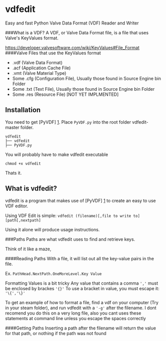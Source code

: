 vdfedit
==

Easy and fast Python Valve Data Format (VDF) Reader and Writer

###What is a VDF?
A VDF, or Valve Data Format file, is a file that uses Valve's KeyValues format.

https://developer.valvesoftware.com/wiki/KeyValues#File_Format
####Valve Files that use the KeyValues format
* .vdf (Valve Data Format)
* .acf (Application Cache File)
* .vmt (Valve Material Type)
* Some .cfg (Configuration File), Usually those found in Source Engine bin Folder
* Some .txt (Text File), Usually those found in Source Engine bin Folder
* Some .res (Resource File) [NOT YET IMPLMENTED]

Installation
--
You need to get [PyVDF] [1]. Place `PyVDF.py` into the root folder vdfedit-master folder.
```
vdfedit
├── vdfedit
├── PyVDF.py
```
You will probably have to make vdfedit executable
```
chmod +x vdfedit
```
Thats it.

What is vdfedit?
--
vdfedit is a program that makes use of [PyVDF] [1] to create an easy to use VDF editor.


Using VDF Edit is simple:
`vdfedit (filename)[,file to write to] [path[,nextpath]`

Using it alone will produce usage instructions.

###Paths
Paths are what vdfedit uses to find and retrieve keys.

Think of it like a maze,


####Reading Paths
With a file, it will list out all the key-value pairs in the file.

Ex. `PathHead.NextPath.OneMoreLevel.Key Value`

Formatting Values is a bit tricky
Any value that contains a comma `','` must be enclosed by brackes `'{}'`
To use a bracket in value, you must escape it: `'\{','\}'`

To get an example of how to format a file, find a vdf on your computer (Try in your steam folder), and run vdfedit with a `'-g'` after the filename. I dont recomend you do this on a very long file, also you cant uses these statements at command line unless you escape the spaces correctly

####Getting Paths
Inserting a path after the filename will return the value for that path, or nothing if the path was not found

[1]: https://github.com/noriah/PyVDF "PyVDF"
